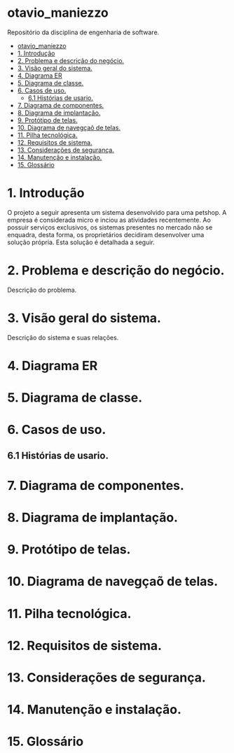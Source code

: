 # otavio_maniezzo
Repositório da disciplina de engenharia de software.

- [otavio\_maniezzo](#otavio_maniezzo)
- [1. Introdução](#1-introdução)
- [2. Problema e descrição do negócio.](#2-problema-e-descrição-do-negócio)
- [3. Visão geral do sistema.](#3-visão-geral-do-sistema)
- [4. Diagrama ER](#4-diagrama-er)
- [5. Diagrama de classe.](#5-diagrama-de-classe)
- [6. Casos de uso.](#6-casos-de-uso)
  - [6.1 Histórias de usario.](#61-histórias-de-usario)
- [7. Diagrama de componentes.](#7-diagrama-de-componentes)
- [8. Diagrama de implantação.](#8-diagrama-de-implantação)
- [9. Protótipo de telas.](#9-protótipo-de-telas)
- [10. Diagrama de navegçaõ de telas.](#10-diagrama-de-navegçaõ-de-telas)
- [11. Pilha tecnológica.](#11-pilha-tecnológica)
- [12. Requisitos de sistema.](#12-requisitos-de-sistema)
- [13. Considerações de segurança.](#13-considerações-de-segurança)
- [14. Manutenção e instalação.](#14-manutenção-e-instalação)
- [15. Glossário](#15-glossário)


# 1. Introdução

O projeto a seguir apresenta um sistema desenvolvido para uma petshop. A empresa é considerada micro e inciou as atividades recentemente. Ao possuir serviços exclusivos, os sistemas presentes no mercado não se enquadra, desta forma, os proprietários decidiram desenvolver uma solução própria. Esta solução é detalhada a seguir.

# 2. Problema e descrição do negócio.

Descrição do problema.

# 3. Visão geral do sistema.

Descrição do sistema e suas relações.

# 4. Diagrama ER

# 5. Diagrama de classe.

# 6. Casos de uso.

## 6.1 Histórias de usario.

# 7. Diagrama de componentes.

# 8. Diagrama de implantação.

# 9. Protótipo de telas.

# 10. Diagrama de navegçaõ de telas.

# 11. Pilha tecnológica.

# 12. Requisitos de sistema.

# 13. Considerações de segurança.

# 14. Manutenção e instalação.

# 15. Glossário

